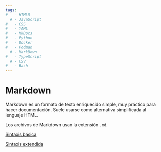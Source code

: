 ```yaml
---
tags:
#   - HTML5
  # - JavaScript
#   - CSS
#   - YAML
#   - MkDocs
#   - Python
#   - Docker
#   - Podman
  # - MarkDown
#   - TypeScript
  # - CSV
#   - Bash
---
```


# Markdown 

Markdown es un formato de texto enriquecido simple, 
muy práctico para hacer documentación. 
Suele usarse como alternativa simplificada al lenguaje HTML.

Los archivos de Markdown usan la extensión `.md`.




[Sintaxis básica]()



[Sintaxis extendida]()